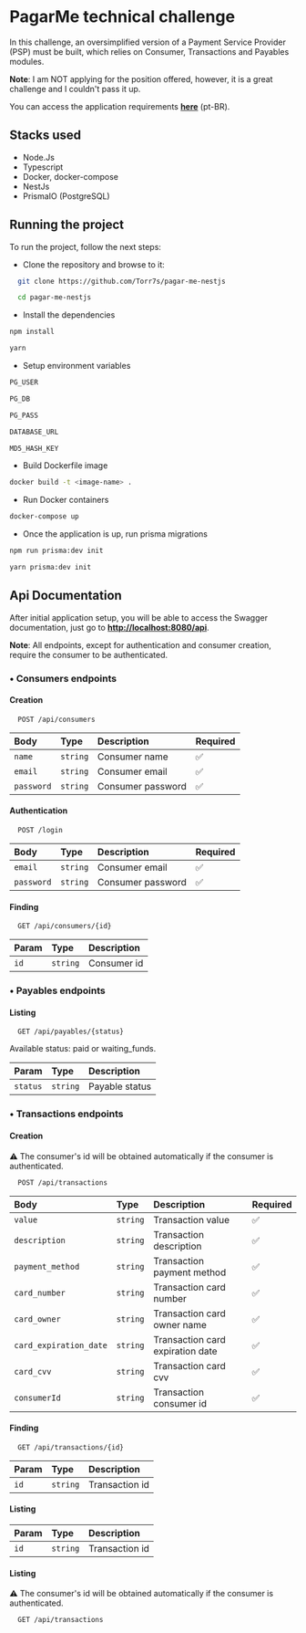 
# PagarMe technical challenge

In this challenge, an oversimplified version of a Payment Service Provider (PSP) must be built, which relies on Consumer, Transactions and Payables modules.

**Note**: I am NOT applying for the position offered, however, it is a great challenge and I couldn't pass it up.

You can access the application requirements **[here](https://github.com/pagarme/vagas/blob/master/desafios/software-engineer-backend/README.md)** (pt-BR).
## Stacks used
- Node.Js
- Typescript
- Docker, docker-compose
- NestJs
- PrismaIO (PostgreSQL)


## Running the project

To run the project, follow the next steps:

- Clone the repository and browse to it:
```bash
  git clone https://github.com/Torr7s/pagar-me-nestjs

  cd pagar-me-nestjs
```

- Install the dependencies
```bash
npm install 

yarn
```

- Setup environment variables
```bash
PG_USER

PG_DB

PG_PASS

DATABASE_URL

MD5_HASH_KEY
```

- Build Dockerfile image
```bash
docker build -t <image-name> .
```

- Run Docker containers
```bash
docker-compose up
```

- Once the application is up, run prisma migrations
```bash
npm run prisma:dev init

yarn prisma:dev init
```
## Api Documentation

After initial application setup, you will be able to access the Swagger documentation, just go to **[http://localhost:8080/api](http://localhost:8008/api)**.

**Note**: All endpoints, except for authentication and consumer creation, require the consumer to be authenticated.

### • **Consumers endpoints**
#### **Creation**

```http
  POST /api/consumers
```

| **Body**   | **Type** | **Description**   | **Required** |
| :--------- | :------- | :---------------- | :----------- |
| `name`     | `string` | Consumer name     | ✅           |
| `email`    | `string` | Consumer email    | ✅           |
| `password` | `string` | Consumer password | ✅           |

#### **Authentication**

```http
  POST /login
```

| **Body**   | **Type** | **Description**   | **Required** |
| :--------- | :------- | :---------------- | :----------- |
| `email`    | `string` | Consumer email    | ✅           |
| `password` | `string` | Consumer password | ✅           |

#### **Finding**

```http
  GET /api/consumers/{id}
```

| **Param** | **Type** | **Description** |
| :-------- | :------- | :-------------- |
| `id`      | `string` | Consumer id     |

### • **Payables endpoints**
#### **Listing**

```http
  GET /api/payables/{status}
```

Available status: paid or waiting_funds.

| Param    | Type     | Description    |
| :--------| :------- | :------------- |
| `status` | `string` | Payable status |

### • **Transactions endpoints**
#### **Creation**

⚠️ The consumer's id will be obtained automatically if the consumer is authenticated.

```http
  POST /api/transactions
```

| **Body**               | **Type** | **Description**                  | **Required** | 
| :----------            | :------- | :------------------------------- | :----------- |
| `value`                | `string` | Transaction value                | ✅           |
| `description`          | `string` | Transaction description          | ✅           |  
| `payment_method`       | `string` | Transaction payment method       | ✅           |
| `card_number`          | `string` | Transaction card number          | ✅           |
| `card_owner`           | `string` | Transaction card owner name      | ✅           |
| `card_expiration_date` | `string` | Transaction card expiration date | ✅           |
| `card_cvv`             | `string` | Transaction card cvv             | ✅           |
| `consumerId`           | `string` | Transaction consumer id          | ✅           |

#### **Finding**

```http
  GET /api/transactions/{id}
```

| **Param** | **Type** | **Description** |
| :-------- | :------- | :-------------- | 
| `id`      | `string` | Transaction id  |

#### **Listing**

| **Param** | **Type** | **Description** |
| :-------- | :------- | :-------------- | 
| `id`      | `string` | Transaction id  |

#### **Listing**

⚠️ The consumer's id will be obtained automatically if the consumer is authenticated.

```http
  GET /api/transactions
```
